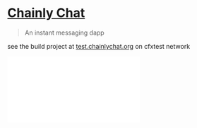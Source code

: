 # [Chainly Chat]("https://test.chainlychat.org")

> An instant messaging dapp

see the build project at [test.chainlychat.org](https://test.chainlychat.org) on cfxtest network

<iframe src="//player.bilibili.com/player.html?aid=303121270&bvid=BV15P411H7pD&cid=834696856&page=1" scrolling="no" border="0" frameborder="no" framespacing="0" allowfullscreen="true"> </iframe>
